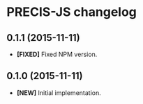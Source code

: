 # PRECIS-JS changelog

## 0.1.1 (2015-11-11)

- **[FIXED]** Fixed NPM version.

## 0.1.0 (2015-11-11)

- **[NEW]** Initial implementation.
